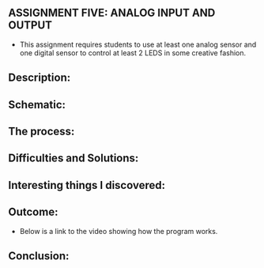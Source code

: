 ## ASSIGNMENT FIVE: ANALOG INPUT AND OUTPUT
- This assignment requires students to use at least one analog sensor and one digital sensor to control at least 2 LEDS in some creative fashion.

## Description:

## Schematic:

## The process:

## Difficulties and Solutions:

## Interesting things I discovered:

## Outcome:
 - Below is a link to the video showing how the program works. 
## Conclusion:

